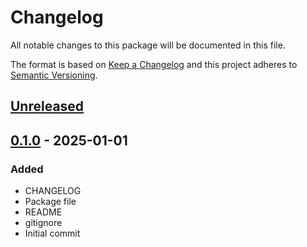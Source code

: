# Changelog
All notable changes to this package will be documented in this file.

The format is based on [Keep a Changelog](http://keepachangelog.com/en/1.0.0/)
and this project adheres to [Semantic Versioning](http://semver.org/spec/v2.0.0.html).

## [Unreleased]

## [0.1.0] - 2025-01-01
### Added
- CHANGELOG
- Package file
- README
- gitignore
- Initial commit

[Unreleased]: https://github.com/1mbitshorde/[PACKAGE]/compare/0.1.0...main
[0.1.0]: https://github.com/1mbitshorde/[PACKAGE]/tree/0.1.0/